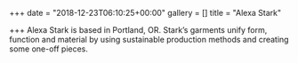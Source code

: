 +++
date = "2018-12-23T06:10:25+00:00"
gallery = []
title = "Alexa Stark"

+++
Alexa Stark is based in Portland, OR. Stark’s garments unify form, function and material by using sustainable production methods and creating some one-off pieces.